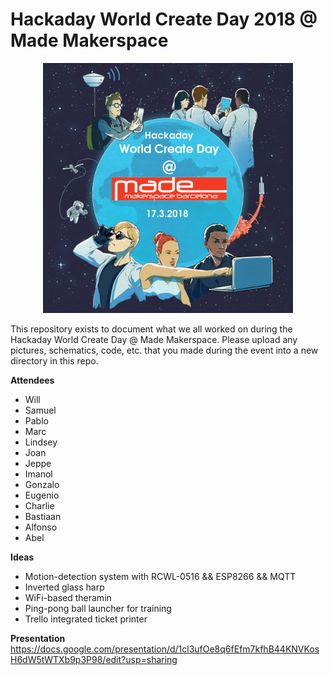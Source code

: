 
# Hackaday World Create Day 2018 @ Made Makerspace
<p align="center">
<img src="https://github.com/mademakerspace/WCD_2018/blob/master/event_photos/2018-world-create-day-featured_made_sm.jpg" height="400" />
</p>
This repository exists to document what we all worked on during the Hackaday World Create Day @ Made Makerspace. Please upload any pictures, schematics, code, etc. that you made during the event into a new directory in this repo.


**Attendees**
- Will
- Samuel
- Pablo
- Marc
- Lindsey
- Joan
- Jeppe
- Imanol
- Gonzalo
- Eugenio
- Charlie
- Bastiaan
- Alfonso
- Abel


**Ideas**
- Motion-detection system with RCWL-0516 && ESP8266 && MQTT
- Inverted glass harp
- WiFi-based theramin
- Ping-pong ball launcher for training
- Trello integrated ticket printer

**Presentation**
https://docs.google.com/presentation/d/1cl3ufOe8q6fEfm7kfhB44KNVKosH6dW5tWTXb9p3P98/edit?usp=sharing
